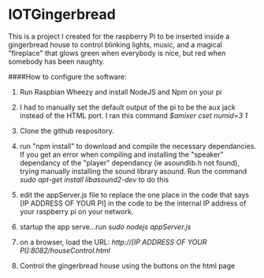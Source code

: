 # IOTGingerbread

This is a project I created for the raspberry Pi to be inserted inside a gingerbread house to control blinking lights, music, and a magical "fireplace" that glows green when everybody is nice, but red when somebody has been naughty.

####How to configure the software:
1) Run Raspbian Wheezy and install NodeJS and Npm on your pi

2) I had to manually set the default output of the pi to be the aux jack instead of the HTML port.   I ran this command <i>$amixer cset numid=3 1</i>

3) Clone the github respository.

4) run "npm install" to download and compile the necessary dependancies.   If you get an error when compiling and installing the "speaker" dependancy of the "player" dependancy (ie asoundlib.h not found), trying manually installing the sound library asound.   Run the command <i>sudo apt-get install libasound2-dev</i> to do this

5) edit the appServer.js file to replace the one place in the code that says [IP ADDRESS OF YOUR PI] in the code to be the internal IP address of your raspberry pi on your network.

6) startup the app serve...run  <i>sudo nodejs appServer.js</i>

7) on a browser, load the URL:  <i>http://[IP ADDRESS OF YOUR PI]:8082/houseControl.html</i>   

8) Control the gingerbread house using the buttons on the html page

